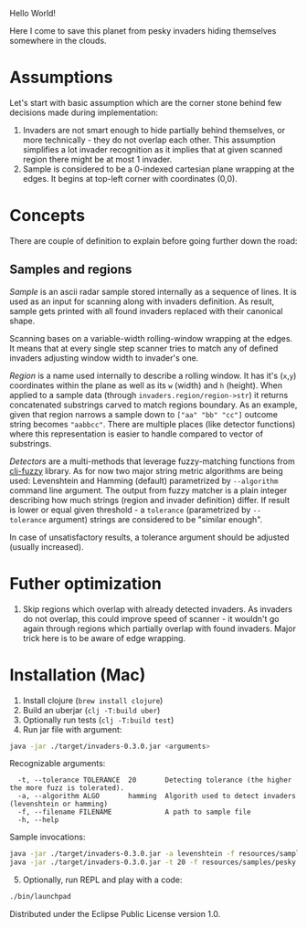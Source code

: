 Hello World!

Here I come to save this planet from pesky invaders hiding themselves somewhere in the clouds.

# Assumptions
Let's start with basic assumption which are the corner stone behind few decisions made during implementation:

1. Invaders are not smart enough to hide partially behind themselves, or more technically - they do not overlap each other.
This assumption simplifies a lot invader recognition as it implies that at given scanned region there might be at most 1 invader.
2. Sample is considered to be a 0-indexed cartesian plane wrapping at the edges. It begins at top-left corner with coordinates (0,0).

# Concepts
There are couple of definition to explain before going further down the road:

## Samples and regions
_Sample_ is an ascii radar sample stored internally as a sequence of lines. It is used as an input for scanning along with invaders definition. As result, sample gets printed with all found invaders replaced with their canonical shape.

Scanning bases on a variable-width rolling-window wrapping at the edges. It means that at every single step scanner tries to match
any of defined invaders adjusting window width to invader's one.

_Region_ is a name used internally to describe a rolling window. It has it's (`x`,`y`) coordinates within the plane as well as its `w` (width) and `h` (height). When applied to a sample data (through `invaders.region/region->str`) it returns concatenated substrings carved to match regions boundary. As an example, given that region narrows a sample down to `["aa" "bb" "cc"]` outcome string becomes `"aabbcc"`. There are multiple places (like detector functions) where this representation is easier to handle compared to vector of substrings.

_Detectors_ are a multi-methods that leverage fuzzy-matching functions from [clj-fuzzy](https://yomguithereal.github.io/clj-fuzzy/clojure.html) library. As for now two major string metric algorithms are being used: Levenshtein and Hamming (default) parametrized by `--algorithm` command line argument. The output from fuzzy matcher is a plain integer describing how much strings (region and invader definition) differ. If result is lower or equal given threshold - a `tolerance` (parametrized by `--tolerance` argument) strings are considered to be "similar enough".

In case of unsatisfactory results, a tolerance argument should be adjusted (usually increased).

# Futher optimization
1. Skip regions which overlap with already detected invaders. As invaders do not overlap, this could improve
speed of scanner - it wouldn't go again through regions which partially overlap with found invaders. Major trick here is to
be aware of edge wrapping.

# Installation (Mac)

1. Install clojure (`brew install clojure`)
2. Build an uberjar (`clj -T:build uber`)
3. Optionally run tests (`clj -T:build test`)
4. Run jar file with argument:

``` sh
java -jar ./target/invaders-0.3.0.jar <arguments>
```

Recognizable arguments:
```
  -t, --tolerance TOLERANCE  20       Detecting tolerance (the higher the more fuzz is tolerated).
  -a, --algorithm ALGO       hamming  Algorith used to detect invaders (levenshtein or hamming)
  -f, --filename FILENAME             A path to sample file
  -h, --help
```

Sample invocations:

``` sh
java -jar ./target/invaders-0.3.0.jar -a levenshtein -f resources/samples/pesky.sample
java -jar ./target/invaders-0.3.0.jar -t 20 -f resources/samples/pesky.sample
```

5. Optionally, run REPL and play with a code:

``` sh
./bin/launchpad
```

Distributed under the Eclipse Public License version 1.0.
